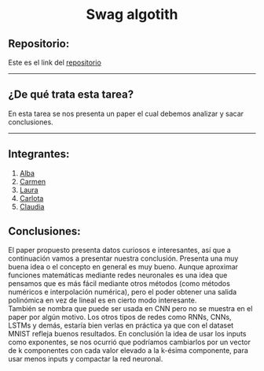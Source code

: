 <h1 align="center">Swag algotith</h1>

<h2>Repositorio:</h2>

Este es el link del [repositorio](https://github.com/claudiaalozano/algorith_SWAG.git)

***
<h2>¿De qué trata esta tarea?</h2>
En esta tarea se nos presenta un paper el cual debemos analizar y sacar conclusiones.

***
## Integrantes:

1. [Alba](https://github.com/albabernal03) 
2. [Carmen](https://github.com/carmenm02)
3. [Laura](https://github.com/lauralardies)
4. [Carlota](https://github.com/crltsnch)
5. [Claudia](https://github.com/claudiaalozano)


## Conclusiones:


El paper propuesto presenta datos curiosos e interesantes, así que a continuación vamos a presentar nuestra conclusión. 
Presenta una muy buena idea o el concepto en general es muy bueno. Aunque aproximar funciones matemáticas mediante redes neuronales es una idea que pensamos que es más fácil mediante otros métodos (como métodos numéricos e interpolación numérica), pero el poder obtener una salida polinómica en vez de lineal es en cierto modo interesante.   
También se nombra que puede ser usada en CNN pero no se muestra en el paper por algún motivo. Los otros tipos de redes como RNNs, CNNs, LSTMs y demás, estaría bien verlas en práctica ya que con el dataset MNIST refleja buenos resultados.
En conclusión la idea de usar los inputs como exponentes, se nos ocurrió que podríamos cambiarlos por un vector de k componentes con cada valor elevado a la k-ésima componente, para usar menos inputs y compactar la red neuronal.
